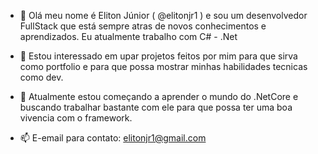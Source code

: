 - 👋 Olá meu nome é Eliton Júnior ( @elitonjr1 ) e sou um desenvolvedor FullStack que está sempre atras de novos conhecimentos e aprendizados.
Eu atualmente trabalho com C# - .Net

- 👀 Estou interessado em upar projetos feitos por mim para que sirva como portfolio e para que possa mostrar minhas habilidades tecnicas como dev.

- 🌱 Atualmente estou começando a aprender o mundo do .NetCore e buscando trabalhar bastante com ele para que possa ter uma boa vivencia com o framework.

- 📫 E-email para contato: elitonjr1@gmail.com

<!---
elitonjr1/elitonjr1 is a ✨ special ✨ repository because its `README.md` (this file) appears on your GitHub profile.
You can click the Preview link to take a look at your changes.
--->
